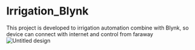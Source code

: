 # Irrigation_Blynk
This project is developed to irrigation automation combine with Blynk, so device can connect with internet and control from faraway
![Untitled design](https://github.com/Honf103/Irrigation_Blynk/assets/171224647/8581ca6b-6602-4b5e-b9e6-b5277388f238)
